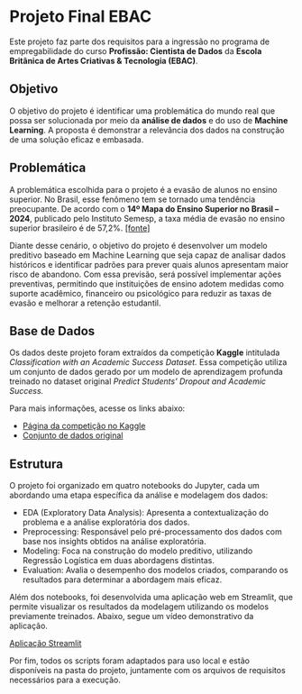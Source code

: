 # Projeto Final EBAC
Este projeto faz parte dos requisitos para a ingressão no programa de empregabilidade do curso
**Profissão: Cientista de Dados** da **Escola Britânica de 
Artes Criativas & Tecnologia (EBAC)**.

## Objetivo
O objetivo do projeto é identificar uma problemática do mundo real que possa ser solucionada por meio da **análise de 
dados** e do uso de **Machine Learning**. A proposta é demonstrar a relevância dos dados na construção de uma solução 
eficaz  e embasada.

## Problemática
A problemática escolhida para o projeto é a evasão de alunos no ensino superior. No Brasil, esse fenômeno tem se tornado 
uma tendência preocupante. De acordo com o **14º Mapa do Ensino Superior no Brasil – 2024**, publicado pelo Instituto 
Semesp, a taxa média de evasão no ensino superior brasileiro é de 57,2%. [[fonte]](https://www.semesp.org.br/mapa/edicao-14/brasil/evasao/?utm_source=chatgpt.com)

Diante desse cenário, o objetivo do projeto é desenvolver um modelo preditivo baseado em Machine Learning que seja capaz 
de analisar dados históricos e identificar padrões para prever quais alunos apresentam maior risco de abandono. Com essa 
previsão, será possível implementar ações preventivas, permitindo que instituições de ensino adotem medidas como suporte 
acadêmico, financeiro ou psicológico para reduzir as taxas de evasão e melhorar a retenção estudantil.

## Base de Dados

Os dados deste projeto foram extraídos da competição **Kaggle** intitulada *Classification with an Academic Success 
Dataset.* Essa competição utiliza um conjunto de dados gerado por um modelo de aprendizagem profunda treinado no dataset 
original *Predict Students' Dropout and Academic Success.*

Para mais informações, acesse os links abaixo:
- [Página da competição no Kaggle](https://www.kaggle.com/competitions/playground-series-s4e6/data)
- [Conjunto de dados original](https://archive.ics.uci.edu/dataset/697/predict+students+dropout+and+academic+success)



## Estrutura
O projeto foi organizado em quatro notebooks do Jupyter, cada um abordando uma etapa específica da análise e modelagem dos dados:

- EDA (Exploratory Data Analysis): Apresenta a contextualização do problema e a análise exploratória dos dados.
- Preprocessing: Responsável pelo pré-processamento dos dados com base nos insights obtidos na análise exploratória.
- Modeling: Foca na construção do modelo preditivo, utilizando Regressão Logística em duas abordagens distintas.
- Evaluation: Avalia o desempenho dos modelos criados, comparando os resultados para determinar a abordagem mais eficaz.

Além dos notebooks, foi desenvolvida uma aplicação web em Streamlit, que permite visualizar os resultados da modelagem 
utilizando os modelos previamente treinados. Abaixo, segue um vídeo demonstrativo da aplicação. 

[Aplicação Streamlit](https://final-project-ebac.onrender.com)



Por fim, todos os scripts foram adaptados para uso local e estão disponíveis na pasta do projeto, juntamente com os 
arquivos de requisitos necessários para a execução.